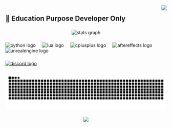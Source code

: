 <img align="right" height="50" src="https://media.tenor.com/EQD6nb6-JrwAAAAM/mewing.gif"  />

###

<h2 align="left">👋 Education Purpose Developer Only </h2>

###

<div align="center">
  <img src="[https://github-readme-stats.vercel.app/api?username=Uwu-Kagami&hide_title=false&hide_rank=false&show_icons=true&include_all_commits=true&count_private=true&disable_animations=true&theme=dracula&locale=en&hide_border=false](https://nirzak-streak-stats.vercel.app/?user=Uwu-Kagami&theme=dark&hide_border=false)" height="150" alt="stats graph"  />
</div>


###

<div align="left">
  <img src="https://cdn.jsdelivr.net/gh/devicons/devicon/icons/python/python-original.svg" height="30" alt="python logo"  />
  <img width="12" />
  <img src="https://cdn.jsdelivr.net/gh/devicons/devicon/icons/lua/lua-original.svg" height="30" alt="lua logo"  />
  <img width="12" />
  <img src="https://cdn.jsdelivr.net/gh/devicons/devicon/icons/cplusplus/cplusplus-original.svg" height="30" alt="cplusplus logo"  />
  <img width="12" />
  <img src="https://cdn.jsdelivr.net/gh/devicons/devicon/icons/aftereffects/aftereffects-original.svg" height="30" alt="aftereffects logo"  />
  <img width="12" />
  <img src="https://cdn.jsdelivr.net/gh/devicons/devicon/icons/unrealengine/unrealengine-original.svg" height="30" alt="unrealengine logo"  />
</div>

###

<div align="left">
  <a href="https://stackoverflow.com" target="_blank">
    <img src="https://img.shields.io/static/v1?message=Discord&logo=discord&label=&color=7289DA&logoColor=white&labelColor=&style=for-the-badge" height="35" alt="discord logo"  />
  </a>
</div>

###

<img src="https://raw.githubusercontent.com/Uwu-Kagami/Uwu-Kagami/output/snake.svg" alt="Snake animation" />

###

<div align="center">
  <img src="https://profile-counter.glitch.me/Uwu-Kagami/count.svg?"  />
</div>

###
